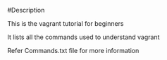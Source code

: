 #Description

This is the vagrant tutorial for beginners

It lists all the commands used to understand vagrant

Refer Commands.txt file for more information


